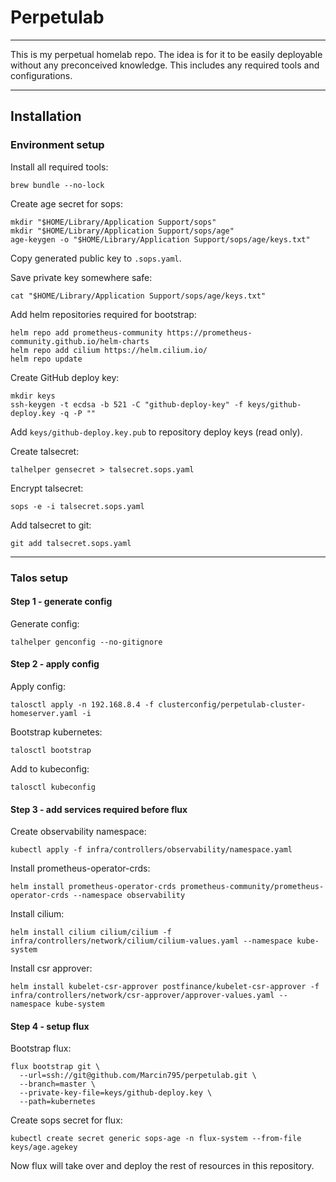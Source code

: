 # Perpetulab

---

This is my perpetual homelab repo. 
The idea is for it to be easily deployable without any preconceived knowledge.
This includes any required tools and configurations.

---

## Installation

### Environment setup

Install all required tools:
```shell
brew bundle --no-lock
```

Create age secret for sops:
```shell
mkdir "$HOME/Library/Application Support/sops"
mkdir "$HOME/Library/Application Support/sops/age"
age-keygen -o "$HOME/Library/Application Support/sops/age/keys.txt"
```

Copy generated public key to `.sops.yaml`.

Save private key somewhere safe:
```shell
cat "$HOME/Library/Application Support/sops/age/keys.txt"
```

Add helm repositories required for bootstrap:
```shell
helm repo add prometheus-community https://prometheus-community.github.io/helm-charts
helm repo add cilium https://helm.cilium.io/
helm repo update
```

Create GitHub deploy key:

```shell
mkdir keys
ssh-keygen -t ecdsa -b 521 -C "github-deploy-key" -f keys/github-deploy.key -q -P ""
```

Add `keys/github-deploy.key.pub` to repository deploy keys (read only).

Create talsecret:
```shell
talhelper gensecret > talsecret.sops.yaml
```

Encrypt talsecret:
```shell
sops -e -i talsecret.sops.yaml
```

Add talsecret to git:
```shell
git add talsecret.sops.yaml
```

---

### Talos setup

#### Step 1 - generate config

Generate config:
```shell
talhelper genconfig --no-gitignore
```

#### Step 2 - apply config

Apply config:
```shell
talosctl apply -n 192.168.8.4 -f clusterconfig/perpetulab-cluster-homeserver.yaml -i
```

Bootstrap kubernetes:
```shell
talosctl bootstrap
```

Add to kubeconfig:
```shell
talosctl kubeconfig
```

#### Step 3 - add services required before flux

Create observability namespace:
```shell
kubectl apply -f infra/controllers/observability/namespace.yaml
```

Install prometheus-operator-crds:
```shell
helm install prometheus-operator-crds prometheus-community/prometheus-operator-crds --namespace observability
```

Install cilium:
```shell
helm install cilium cilium/cilium -f infra/controllers/network/cilium/cilium-values.yaml --namespace kube-system
```

Install csr approver:
```shell
helm install kubelet-csr-approver postfinance/kubelet-csr-approver -f infra/controllers/network/csr-approver/approver-values.yaml --namespace kube-system
```

#### Step 4 - setup flux

Bootstrap flux:
```shell
flux bootstrap git \
  --url=ssh://git@github.com/Marcin795/perpetulab.git \
  --branch=master \
  --private-key-file=keys/github-deploy.key \
  --path=kubernetes 
```

Create sops secret for flux:
```shell
kubectl create secret generic sops-age -n flux-system --from-file keys/age.agekey
```

Now flux will take over and deploy the rest of resources in this repository.
